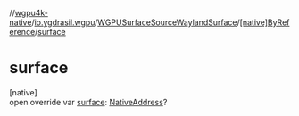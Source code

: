 //[wgpu4k-native](../../../../index.md)/[io.ygdrasil.wgpu](../../index.md)/[WGPUSurfaceSourceWaylandSurface](../index.md)/[[native]ByReference](index.md)/[surface](surface.md)

# surface

[native]\
open override var [surface](surface.md): [NativeAddress](../../../ffi/-native-address/index.md)?